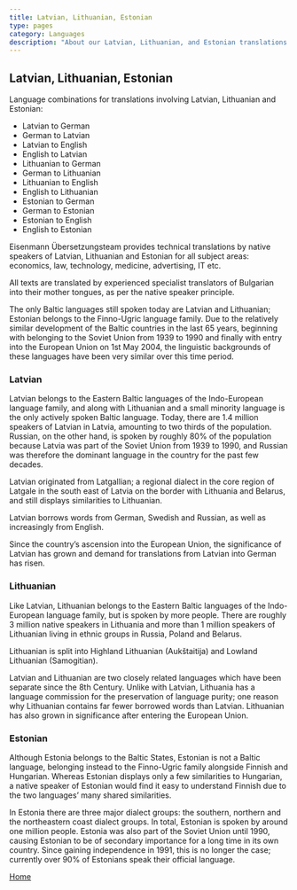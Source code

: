 ```yaml
---
title: Latvian, Lithuanian, Estonian
type: pages
category: Languages
description: "About our Latvian, Lithuanian, and Estonian translations."
---
```


## Latvian, Lithuanian, Estonian

Language combinations for translations involving Latvian, Lithuanian and Estonian:
- Latvian to German
- German to Latvian
- Latvian to English
- English to Latvian
- Lithuanian to German
- German to Lithuanian
- Lithuanian to English
- English to Lithuanian
- Estonian to German
- German to Estonian
- Estonian to English
- English to Estonian

Eisenmann Übersetzungsteam provides technical translations by native speakers of Latvian, Lithuanian and Estonian for all subject areas: economics, law, technology, medicine, advertising, IT etc.

All texts are translated by experienced specialist translators of Bulgarian into their mother tongues, as per the native speaker principle.

The only Baltic languages still spoken today are Latvian and Lithuanian; Estonian belongs to the Finno-Ugric language family. Due to the relatively similar development of the Baltic countries in the last 65 years, beginning with belonging to the Soviet Union from 1939 to 1990 and finally with entry into the European Union on 1st May 2004, the linguistic backgrounds of these languages have been very similar over this time period.

### Latvian
Latvian belongs to the Eastern Baltic languages of the Indo-European language family, and along with Lithuanian and a small minority language is the only actively spoken Baltic language. Today, there are 1.4 million speakers of Latvian in Latvia, amounting to two thirds of the population. Russian, on the other hand, is spoken by roughly 80% of the population because Latvia was part of the Soviet Union from 1939 to 1990, and Russian was therefore the dominant language in the country for the past few decades.

Latvian originated from Latgallian; a regional dialect in the core region of Latgale in the south east of Latvia on the border with Lithuania and Belarus, and still displays similarities to Lithuanian.

Latvian borrows words from German, Swedish and Russian, as well as increasingly from English.

Since the country’s ascension into the European Union, the significance of Latvian has grown and demand for translations from Latvian into German has risen.

### Lithuanian
Like Latvian, Lithuanian belongs to the Eastern Baltic languages of the Indo-European language family, but is spoken by more people. There are roughly 3 million native speakers in Lithuania and more than 1 million speakers of Lithuanian living in ethnic groups in Russia, Poland and Belarus.

Lithuanian is split into Highland Lithuanian (Aukštaitija) and Lowland Lithuanian (Samogitian).

Latvian and Lithuanian are two closely related languages which have been separate since the 8th Century. Unlike with Latvian, Lithuania has a language commission for the preservation of language purity; one reason why Lithuanian contains far fewer borrowed words than Latvian. Lithuanian has also grown in significance after entering the European Union.

### Estonian
Although Estonia belongs to the Baltic States, Estonian is not a Baltic language, belonging instead to the Finno-Ugric family alongside Finnish and Hungarian. Whereas Estonian displays only a few similarities to Hungarian, a native speaker of Estonian would find it easy to understand Finnish due to the two languages’ many shared similarities.

In Estonia there are three major dialect groups: the southern, northern and the northeastern coast dialect groups. In total, Estonian is spoken by around one million people. Estonia was also part of the Soviet Union until 1990, causing Estonian to be of secondary importance for a long time in its own country. Since gaining independence in 1991, this is no longer the case; currently over 90% of Estonians speak their official language.

[Home](/about/landing)